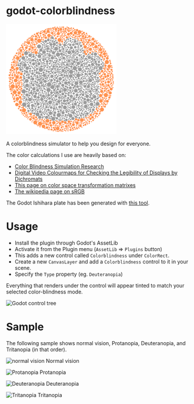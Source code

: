 # godot-colorblindness

![](ishihara.png)

A colorblindness simulator to help you design for everyone.

The color calculations I use are heavily based on:
* [Color Blindness Simulation Research](https://ixora.io/projects/colorblindness/color-blindness-simulation-research/)
* [Digital Video Colourmaps for Checking the Legibility of Displays by Dichromats](http://vision.psychol.cam.ac.uk/jdmollon/papers/colourmaps.pdf)
* [This page on color space transformation matrixes](http://www.brucelindbloom.com/index.html?WorkingSpaceInfo.html)
* [The wikipedia page on sRGB](https://en.wikipedia.org/wiki/SRGB)

The Godot Ishihara plate has been generated with [this tool](https://franciscouzo.github.io/ishihara/).

# Usage

- Install the plugin through Godot's AssetLib
- Activate it from the Plugin menu (`AssetLib` => `Plugins` button)
- This adds a new control called `Colorblindness` under `ColorRect`. 
- Create a new `CanvasLayer` and add a `Colorblindness` control to it in your scene.
- Specify the `Type` property (eg. `Deuteranopia`)

Everything that renders under the control will appear tinted to match your selected color-blindness mode.

![Godot control tree](https://i.imgur.com/ipMGocW.png)

# Sample

The following sample shows normal vision, Protanopia, Deuteranopia, and Tritanopia (in that order).

![normal vision](https://i.imgur.com/utF2kHk.gif)
Normal vision

![Protanopia](https://i.imgur.com/mbzqc6e.gif)
Protanopia

![Deuteranopia](https://i.imgur.com/vHoA4UD.gif)
Deuteranopia

![Tritanopia](https://i.imgur.com/QPyvkxB.gif)
Tritanopia

